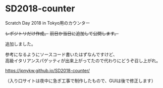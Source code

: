 # SD2018-counter
Scratch Day 2018 in Tokyo用のカウンター

~~レポジトリだけ作成。~~
~~前日か当日に追加して公開します。~~

追加しました。  

参考になるようにソースコード書いたはずなんですけど、  
高級イタリアンスパゲッティが出来上がってたので代わりにどうぞ召し上がれ。

https://jpnykw.github.io/SD2018-counter/

（入り口サイトは夜中に急ぎ工事で制作したもので、GUIは後で修正します）
